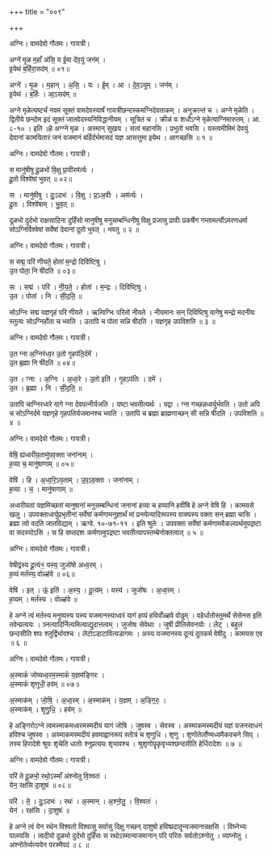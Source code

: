 +++
title = "००९"

+++


अग्निः। वामदेवो गौतमः। गायत्री।

अग्ने॑ मृ॒ळ म॒हाँ अ॑सि॒ य ई॒मा दे॑व॒युं जन॑म् ।  
इ॒येथ॑ ब॒र्हिरा॒सद॑म् ॥ ०१॥

अग्ने॑ । मृ॒ळ । म॒हान् । अ॒सि॒ । यः । ई॒म् । आ । दे॒व॒ऽयुम् । जन॑म् ।  
इ॒येथ॑ । ब॒र्हिः । आ॒ऽसद॑म् ॥

अग्ने मृळेत्यष्टर्चं नवमं सूक्तं वामदेवस्यार्षं गायत्रीछन्दस्कमग्निदेवताकम् । अनुक्रान्तं च । अग्ने मृळेति । द्वितीये छन्दोम इदं सूक्तं जातवेदस्यनिविद्धानीयम् । सूत्रितं च । क्रीळं वः शर्धोऽग्ने मृळेत्याग्निमारुतम् । आ. ८-१० । इति ॥हे अग्ग्ने मृळ । अस्मान् सुखय । सत्वं महानसि । प्रभुतो भवसि । यस्त्वमीमिमं देवयुं देवानां कामयितारं जनं यजमानं बर्हिर्दर्भमासदं यज्ञ आसत्तुमा इयेथ । आगच्छसि ॥ १ ॥

अग्निः। वामदेवो गौतमः। गायत्री।

स मानु॑षीषु दू॒ळभो॑ वि॒क्षु प्रा॒वीरम॑र्त्यः ।  
दू॒तो विश्वे॑षां भुवत् ॥ ०२॥

सः । मानु॑षीषु । दुः॒ऽदभः॑ । वि॒क्षु । प्र॒ऽअ॒वीः । अम॑र्त्यः ।  
दू॒तः । विश्वे॑षाम् । भु॒व॒त् ॥

दूळभो दुर्दभो राक्षसादिना दुर्हिंसो मानुषीषु मनुसम्बन्धिनीषु विक्षु प्रजासु प्रावीः प्रकर्षेण गन्तामर्त्योऽमरणधर्मा सोऽग्निर्विश्वेषां सर्वेषां देवानां दूतो भुवत् । भवतु ॥ २ ॥

अग्निः। वामदेवो गौतमः। गायत्री।

स सद्म॒ परि॑ णीयते॒ होता॑ म॒न्द्रो दिवि॑ष्टिषु ।  
उ॒त पोता॒ नि षी॑दति ॥ ०३॥

सः । सद्म॑ । परि॑ । नी॒य॒ते॒ । होता॑ । म॒न्द्रः । दिवि॑ष्टिषु ।  
उ॒त । पोता॑ । नि । सी॒द॒ति॒ ॥

सोऽग्निः सद्म यज्ञगृहं परि णीयते । ऋत्विग्भिः परितो नीयते । नीयमानः सन् दिविष्टिषु यागेषु मन्द्रो मदनीयः स्तुत्यः सोऽग्निर्होता च भवति । उतापि च पोता सन्नि षीदति । यज्ञगृह उपविशति ॥ ३ ॥

अग्निः। वामदेवो गौतमः। गायत्री।

उ॒त ग्ना अ॒ग्निर॑ध्व॒र उ॒तो गृ॒हप॑ति॒र्दमे॑ ।  
उ॒त ब्र॒ह्मा नि षी॑दति ॥ ०४॥

उ॒त । ग्नाः । अ॒ग्निः । अ॒ध्व॒रे । उ॒तो इति॑ । गृ॒हऽप॑तिः । दमे॑ ।  
उ॒त । ब्र॒ह्मा । नि । सी॒द॒ति॒ ॥

उतापि चाग्निरध्वरे यागे ग्ना देवपत्नीर्यजति । यष्टा भवतीत्यर्थः । यद्वा । ग्ना गच्छन्नध्वर्युर्भवति । उतो अपि च सोऽग्निर्दमे यज्ञगृहे गृहपतिर्यजमानश्च भवति । उतापि च ब्रह्मा ब्राह्मणाच्छन् सी सन्नि षीदति । उपविशति ॥ ४ ॥

अग्निः। वामदेवो गौतमः। गायत्री।

वेषि॒ ह्य॑ध्वरीय॒तामु॑पव॒क्ता जना॑नाम् ।  
ह॒व्या च॒ मानु॑षाणाम् ॥ ०५॥

वेषि॑ । हि । अ॒ध्व॒रि॒ऽय॒ताम् । उ॒प॒ऽव॒क्ता । जना॑नाम् ।  
ह॒व्या । च॒ । मानु॑षाणाम् ॥

अध्वरीयतां यज्ञमिच्छतां मानुषानां मनुसम्बन्धिनां जनानां हव्या च हव्यानि हवींषि हे अग्ने वेषि हि । कामयसे खलु । उपवक्ताध्वर्युप्रभृतीनां सर्वेषां कर्मणामनुज्ञार्थं मां प्रनयेत्यादिरूपस्य वाक्यस्य वक्ता सन् ब्रह्मा चासि । ब्रह्मा त्वो वदति जातविद्याम् । ऋग्वे. १०-७१-११ । इति श्रुतेः । उपवक्ता सर्वेषां कर्मणामवैकल्यार्थमुपद्रष्टा वा सदस्योऽसि । स हि सप्तदशः कर्मणामुपद्रष्टा भवतीत्यापस्तम्बेनोक्तत्वात् ॥ ५ ॥

अग्निः। वामदेवो गौतमः। गायत्री।

वेषीद्व॑स्य दू॒त्यं१॒॑ यस्य॒ जुजो॑षो अध्व॒रम् ।  
ह॒व्यं मर्त॑स्य॒ वोळ्ह॑वे ॥ ०६॥

वेषि॑ । इत् । ऊं॒ इति॑ । अ॒स्य॒ । दू॒त्य॑म् । यस्य॑ । जुजो॑षः । अ॒ध्व॒रम् ।  
ह॒व्यम् । मर्त॑स्य । वोळ्ह॑वे ॥

हे अग्ने त्वं मर्तस्य मनुष्यस्य यस्य यजमानस्याध्वरं यागं हव्यं हविर्वोळ्हवे वोढुम् । वहेर्धातोस्तुमर्थे सेसेनस इति तवेन्प्रत्ययः । ञ्नत्यादिर्नित्यमित्याद्युदात्तत्वम् । जुजोषः सेवेथाः । जुषी प्रीतिसेवनयोः । लेट् । बहुलं छन्दसीति शपः श्लुर्द्विर्भावश्च । लेटोऽडाटावित्यडागमः । अस्य यजमानस्य दूत्यं दूतकर्म वेषीदु । कामयस एव ॥ ६ ॥

अग्निः। वामदेवो गौतमः। गायत्री।

अ॒स्माकं॑ जोष्यध्व॒रम॒स्माकं॑ य॒ज्ञम॑ङ्गिरः ।  
अ॒स्माकं॑ शृणुधी॒ हव॑म् ॥ ०७॥

अ॒स्माक॑म् । जो॒षि॒ । अ॒ध्व॒रम् । अ॒स्माक॑म् । य॒ज्ञम् । अ॒ङ्गि॒रः॒ ।  
अ॒स्माक॑म् । शृ॒णु॒धि॒ । हव॑म् ॥

हे अङ्गिरोऽग्ने त्वमस्माकमध्वरमस्मदीयं यागं जोषि । जुषस्व । सेवस्व । अस्माकमस्मदीयं यज्ञं यजनसाधनं हविश्च जुषस्व । अस्माकमस्मदीयं हवमाह्वानरूपं स्तोत्रं च शृणुधि । शृणु । शृणोतेर्लोण्मध्यमैकवचने सिप् । तस्य हिरादेशे श्रुवः शृचेति धातोः श्नुप्रत्ययः शृभावश्च । श्रुशृणोपॄकृवृभ्यश्छन्दसीति हेर्धिरादेशः ॥ ७ ॥

अग्निः। वामदेवो गौतमः। गायत्री।

परि॑ ते दू॒ळभो॒ रथो॒ऽस्माँ अ॑श्नोतु वि॒श्वतः॑ ।  
येन॒ रक्ष॑सि दा॒शुषः॑ ॥ ०८॥

परि॑ । ते॒ । दुः॒ऽदभः॑ । रथः॑ । अ॒स्मान् । अ॒श्नो॒तु॒ । वि॒श्वतः॑ ।  
येन॑ । रक्ष॑सि । दा॒शुषः॑ ॥

हे अग्ने त्वं येन रथेन विश्वतो विश्वासु सर्वासु दिक्षु गच्छन् दाशुषो हविष्प्रदातॄन्यजमानान्रक्षसि । विघ्नेभ्यः पालयसि । त्वदीयो दूळभो दुर्दभो दुर्हिंसः स रथोऽस्मान्यजमानान् परि परितः सर्वतोऽश्नोतु । व्याप्नोतु । अश्नोतेर्व्यत्ययेन परस्मैपदं ॥ ८ ॥